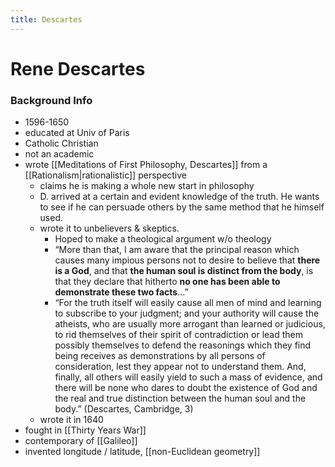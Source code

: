 ```yaml
---
title: Descartes
---
```

# Rene Descartes

### Background Info
- 1596-1650
- educated at Univ of Paris
- Catholic Christian
- not an academic
- wrote [[Meditations of First Philosophy, Descartes]] from a [[Rationalism|rationalistic]] perspective
	- claims he is making a whole new start in philosophy
	- D. arrived at a certain and evident knowledge of the truth. He wants to see if he can persuade others by the same method that he himself used.
	- wrote it to unbelievers & skeptics. 
		- Hoped to make a theological argument w/o theology
		- “More than that, I am aware that the principal reason which causes many impious persons not to desire to believe that **there is a God**, and that **the human soul is distinct from the body**, is that they declare that hitherto **no one has been able to demonstrate these two facts**…”
		- “For the truth itself will easily cause all men of mind and learning to subscribe to your judgment; and your authority will cause the atheists, who are usually more arrogant than learned or judicious, to rid themselves of their spirit of contradiction or lead them possibly themselves to defend the reasonings which they find being receives as demonstrations by all persons of consideration, lest they appear not to understand them. And, finally, all others will easily yield to such a mass of evidence, and there will be none who dares to doubt the existence of God and the real and true distinction between the human soul and the body.” (Descartes, Cambridge, 3)
	- wrote it in 1640
- fought in [[Thirty Years War]]
- contemporary of [[Galileo]]
- invented longitude / latitude, [[non-Euclidean geometry]]